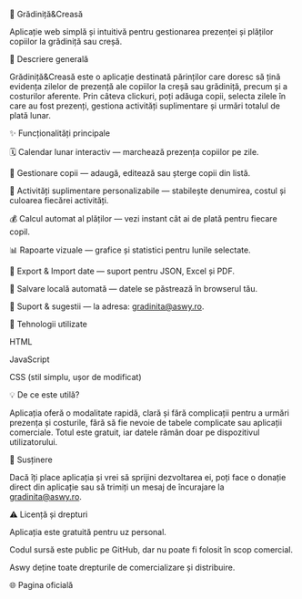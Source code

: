 🧸 Grădiniță&Creasă

Aplicație web simplă și intuitivă pentru gestionarea prezenței și plăților copiilor la grădiniță sau creșă.

🎯 Descriere generală

Grădiniță&Creasă este o aplicație destinată părinților care doresc să țină evidența zilelor de prezență ale copiilor la creșă sau grădiniță, precum și a costurilor aferente.
Prin câteva clickuri, poți adăuga copii, selecta zilele în care au fost prezenți, gestiona activități suplimentare și urmări totalul de plată lunar.

✨ Funcționalități principale

🗓️ Calendar lunar interactiv — marchează prezența copiilor pe zile.

👶 Gestionare copii — adaugă, editează sau șterge copii din listă.

🎨 Activități suplimentare personalizabile — stabilește denumirea, costul și culoarea fiecărei activități.

💰 Calcul automat al plăților — vezi instant cât ai de plată pentru fiecare copil.

📊 Rapoarte vizuale — grafice și statistici pentru lunile selectate.

📁 Export & Import date — suport pentru JSON, Excel și PDF.

💾 Salvare locală automată — datele se păstrează în browserul tău.

💬 Suport & sugestii — la adresa: gradinita@aswy.ro.

🧱 Tehnologii utilizate

HTML

JavaScript

CSS (stil simplu, ușor de modificat)

💡 De ce este utilă?

Aplicația oferă o modalitate rapidă, clară și fără complicații pentru a urmări prezența și costurile, fără să fie nevoie de tabele complicate sau aplicații comerciale.
Totul este gratuit, iar datele rămân doar pe dispozitivul utilizatorului.

💖 Susținere

Dacă îți place aplicația și vrei să sprijini dezvoltarea ei, poți face o donație direct din aplicație sau să trimiți un mesaj de încurajare la gradinita@aswy.ro.

⚠️ Licență și drepturi

Aplicația este gratuită pentru uz personal.

Codul sursă este public pe GitHub, dar nu poate fi folosit în scop comercial.

Aswy deține toate drepturile de comercializare și distribuire.

🌐 Pagina oficială
